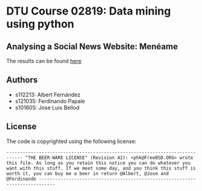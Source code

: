 DTU Course 02819: Data mining using python
===============

Analysing a Social News Website: Menéame
------------

The results can be found [here](http://meneapp.appspot.com)

Authors
------

* s112213: Albert Fernández
* s121035: Ferdinando Papale
* s101605: Jose Luis Bellod


License
-------

The code is copyrighted using the following license:

``----------------------------------------------------------------------------
 "THE BEER-WARE LICENSE" (Revision 42):
 <phk@FreeBSD.ORG> wrote this file. As long as you retain this notice you
 can do whatever you want with this stuff. If we meet some day, and you think
 this stuff is worth it, you can buy me a beer in return @Albert, @Jose and @Ferdinando
 ----------------------------------------------------------------------------``


